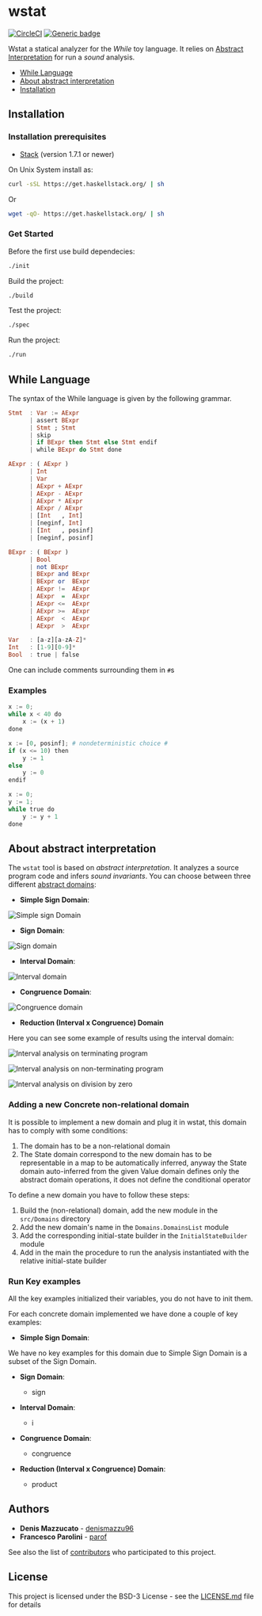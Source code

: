 # wstat

[![CircleCI](https://circleci.com/gh/parof/wstat.svg?style=svg)](https://circleci.com/gh/parof/wstat) [![Generic badge](https://img.shields.io/badge/sound-yes-<COLOR>.svg)](https://en.wikipedia.org/wiki/Soundness)


Wstat a statical analyzer for the _While_ toy language. It relies on [Abstract Interpretation](https://en.wikipedia.org/wiki/Abstract_interpretation) for run a _sound_ analysis.

* [While Language](#while-language)
* [About abstract interpretation](#about-abstract-interpretation)
* [Installation](#installation)


## Installation

### Installation prerequisites

- [Stack](https://docs.haskellstack.org/en/stable/README/) (version 1.7.1 or newer)

On Unix System install as:
```bash
curl -sSL https://get.haskellstack.org/ | sh
```
Or
```bash
wget -qO- https://get.haskellstack.org/ | sh
```

### Get Started

Before the first use build dependecies:
```bash
./init
```

Build the project:
```bash
./build
```

Test the project:
```bash
./spec
```

Run the project:
```bash
./run
```

## While Language

The syntax of the While language is given by the following grammar.

```haskell
Stmt  : Var := AExpr
      | assert BExpr
      | Stmt ; Stmt
      | skip
      | if BExpr then Stmt else Stmt endif
      | while BExpr do Stmt done

AExpr : ( AExpr )
      | Int
      | Var
      | AExpr + AExpr
      | AExpr - AExpr
      | AExpr * AExpr
      | AExpr / AExpr
      | [Int   , Int]
      | [neginf, Int]
      | [Int   , posinf]
      | [neginf, posinf]

BExpr : ( BExpr )
      | Bool
      | not BExpr
      | BExpr and BExpr
      | BExpr or  BExpr
      | AExpr !=  AExpr
      | AExpr  =  AExpr
      | AExpr <=  AExpr
      | AExpr >=  AExpr
      | AExpr  <  AExpr
      | AExpr  >  AExpr

Var   : [a-z][a-zA-Z]*
Int   : [1-9][0-9]*
Bool  : true | false
```

One can include comments surrounding them in `#`s

### Examples

```python
x := 0;
while x < 40 do
    x := (x + 1)
done
```

```python
x := [0, posinf]; # nondeterministic choice #
if (x <= 10) then
    y := 1
else
    y := 0
endif
```

```python
x := 0;
y := 1;
while true do
    y := y + 1
done
```

## About abstract interpretation

The `wstat` tool is based on _abstract interpretation_. It analyzes a source program code and infers _sound invariants_. You can choose between three different [abstract domains](https://en.wikipedia.org/wiki/Abstract_interpretation#Examples_of_abstract_domains):

- **Simple Sign Domain**:

![Simple sign Domain](img/simpleSignDomain.png  "Simple sign Domain")
- **Sign Domain**:

![Sign domain](img/signDomain.png "Sign domain")
- **Interval Domain**:

![Interval domain](img/intervalDomain.png "Interval domain")
- **Congruence Domain**:

![Congruence domain](img/congruenceDomain.png "Congruence domain")

- **Reduction (Interval x Congruence) Domain**

Here you can see some example of results using the interval domain:

![Interval analysis on terminating program](img/analysis1.png "Interval analysis on terminating program")

![Interval analysis on non-terminating program](img/analysis2.png "Interval analysis on non-terminating program")

![Interval analysis on division by zero](img/analysis3.png "Interval analysis on division by zero")

### Adding a new Concrete non-relational domain

It is possible to implement a new domain and plug it in wstat, this domain has to comply with some conditions:
1. The domain has to be a non-relational domain
2. The State domain correspond to the new domain has to be representable in a map to be automatically inferred, anyway the State domain auto-inferred from the given Value domain defines only the abstract domain operations, it does not define the conditional operator

To define a new domain you have to follow these steps:
1. Build the (non-relational) domain, add the new module in the ```src/Domains``` directory
2. Add the new domain's name in the `Domains.DomainsList` module
3. Add the corresponding initial-state builder in the `InitialStateBuilder` module
4. Add in the main the procedure to run the analysis instantiated with the relative initial-state builder

### Run Key examples

All the key examples initialized their variables, you do not have to init them.

For each concrete domain implemented we have done a couple of key examples:
- **Simple Sign Domain**:

We have no key examples for this domain due to Simple Sign Domain is a subset of the Sign Domain.

- **Sign Domain**:

  - sign

- **Interval Domain**:

  - i

- **Congruence Domain**:

  - congruence

- **Reduction (Interval x Congruence) Domain**:

  - product

## Authors

* **Denis Mazzucato** - [denismazzu96](https://github.com/denismazzu96)
* **Francesco Parolini** - [parof](https://github.com/parof)

See also the list of [contributors](https://github.com/your/project/contributors) who participated to this project.

## License

This project is licensed under the BSD-3 License - see the [LICENSE.md](LICENSE.md) file for details
